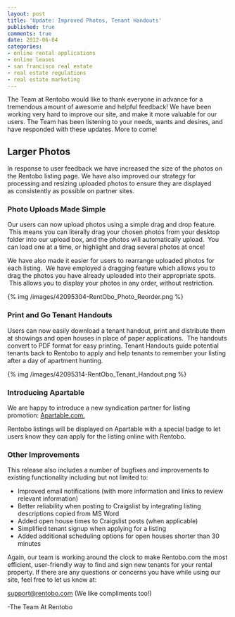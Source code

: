 ```yaml
---
layout: post
title: 'Update: Improved Photos, Tenant Handouts'
published: true
comments: true
date: 2012-06-04
categories:
- online rental applications
- online leases
- san francisco real estate
- real estate regulations
- real estate marketing
---
```


The Team at Rentobo would like to thank everyone in advance for a tremendous
amount of awesome and helpful feedback! We have been working very hard to
improve our site, and make it more valuable for our users. The Team has been
listening to your needs, wants and desires, and have responded with these
updates. More to come!

## Larger Photos

In response to user feedback we have increased the size of the photos on the
Rentobo listing page. We have also improved our strategy for processing and
resizing uploaded photos to ensure they are displayed as consistently as
possible on partner sites. 

### Photo Uploads Made Simple

Our users can now upload photos using a simple drag and drop feature.  This
means you can literally drag your chosen photos from your desktop folder into
our upload box, and the photos will automatically upload.  You can load one at a
time, or highlight and drag several photos at once!

We have also made it easier for users to rearrange uploaded photos for each
listing.  We have employed a dragging feature which allows you to drag the
photos you have already uploaded into their appropriate spots.  This allows you
to display your photos in any order, without restriction.

{% img /images/42095304-RentObo_Photo_Reorder.png %}

### Print and Go Tenant Handouts

Users can now easily download a tenant handout, print and distribute them at
showings and open houses in place of paper applications.  The handouts convert
to PDF format for easy printing. Tenant Handouts guide potential tenants back to
Rentobo to apply and help tenants to remember your listing after a day of
apartment hunting.

{% img /images/42095314-RentObo_Tenant_Handout.png %}

### Introducing Apartable

We are happy to introduce a new syndication partner for listing
promotion: [Apartable.com.][] 

Rentobo listings will be displayed on Apartable with a special badge to let
users know they can apply for the listing online with Rentobo.

### Other Improvements 

This release also includes a number of bugfixes and improvements to existing
functionality including but not limited to:

- Improved email notifications (with more information and links to review 
relevant information)
-   Better reliability when posting to Craigslist by integrating listing
    descriptions copied from MS Word
-   Added open house times to Craigslist posts (when applicable)
-   Simplified tenant signup when applying for a listing
-   Added additional scheduling options for open houses shorter than 30 minutes

Again, our team is working around the clock to make Rentobo.com the most
efficient, user-friendly way to find and sign new tenants for your rental
property. If there are any questions or concerns you have while using our site,
feel free to let us know at:

[support@rentobo.com][] (We like compliments too!)

-The Team At Rentobo

  [Apartable.com.]: http://www.apartable.com "Apartable.com"
  [support@rentobo.com]: mailto:support@rentobo.com
